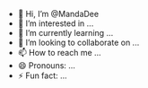 - 👋 Hi, I’m @MandaDee
- 👀 I’m interested in ...
- 🌱 I’m currently learning ...
- 💞️ I’m looking to collaborate on ...
- 📫 How to reach me ...
- 😄 Pronouns: ...
- ⚡ Fun fact: ...

<!---
MandaDee/MandaDee is a ✨ special ✨ repository because its `README.md` (this file) appears on your GitHub profile.
You can click the Preview link to take a look at your changes.
--->
